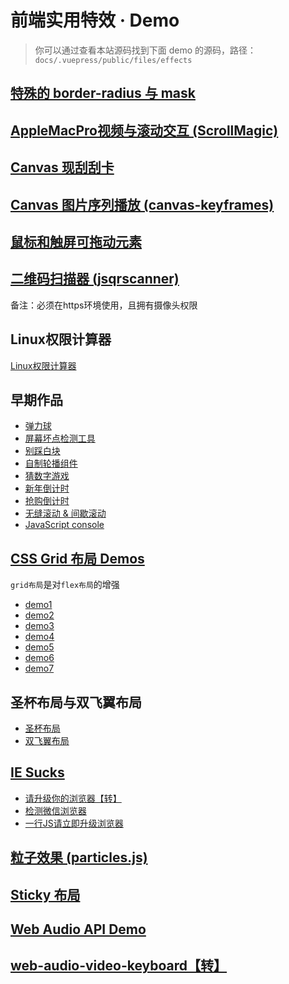 # 前端实用特效 · Demo

> 你可以通过查看本站源码找到下面 demo 的源码，路径：`docs/.vuepress/public/files/effects`

## [特殊的 border-radius 与 mask](/files/effects/border-radius)

## [AppleMacPro视频与滚动交互 (ScrollMagic)](/files/effects/apple-video-scroll)

## [Canvas 现刮刮卡](/files/effects/canvas-scratch-card)

## [Canvas 图片序列播放 (canvas-keyframes)](/files/effects/canvas-imageseq-play)

## [鼠标和触屏可拖动元素](/files/effects/draggable-mouse-touch)

## [二维码扫描器 (jsqrscanner)](/files/effects/jsqrscanner)

备注：必须在https环境使用，且拥有摄像头权限

## Linux权限计算器

<a href="/files/effects/linux_permissions.html">Linux权限计算器</a>

## 早期作品

- <a target="_blank" href="/files/effects/my-effects/bounce-ball">弹力球</a>
- <a target="_blank" href="/files/effects/my-effects/colorful-screen">屏幕坏点检测工具</a>
- <a target="_blank" href="/files/effects/my-effects/dont-step-on-white/dont-step-on-white.html">别踩白块</a>
- <a target="_blank" href="/files/effects/my-effects/slides/slides-3-uiyjlz.html">自制轮播组件</a>
- <a target="_blank" href="/files/effects/my-effects/number-guessing-game">猜数字游戏</a>
- <a target="_blank" href="/files/effects/my-effects/year_count_down.html">新年倒计时</a>
- <a target="_blank" href="/files/effects/my-effects/countdown3.html">抢购倒计时</a>
- <a target="_blank" href="/files/effects/my-effects/scroller.html">无缝滚动 & 间歇滚动</a>
- <a target="_blank" href="/files/effects/my-effects/console.html">JavaScript  console</a>

## [CSS Grid 布局 Demos](/files/effects/css-gird)
`grid布局`是对`flex布局`的增强
- <a href="/files/effects/css-gird/demo1.html" target="_blank">demo1</a>
- <a href="/files/effects/css-gird/demo2.html" target="_blank">demo2</a>
- <a href="/files/effects/css-gird/demo3.html" target="_blank">demo3</a>
- <a href="/files/effects/css-gird/demo4.html" target="_blank">demo4</a>
- <a href="/files/effects/css-gird/demo5.html" target="_blank">demo5</a>
- <a href="/files/effects/css-gird/demo6.html" target="_blank">demo6</a>
- <a href="/files/effects/css-gird/demo7.html" target="_blank">demo7</a>

## 圣杯布局与双飞翼布局

- <a href="/files/effects/css-layouts/layout-holy-grail.html" target="_blank">圣杯布局</a>
- <a href="/files/effects/css-layouts/layout-double-fly-wings.html" target="_blank">双飞翼布局</a>

## [IE Sucks](/files/effects/)

- [请升级你的浏览器【转】](/files/effects/no-ie/upgrade-your-browser)
- [检测微信浏览器](/files/effects/no-ie/no-wx-browser.js)
- [一行JS请立即升级浏览器](/files/effects/no-ie)

## [粒子效果 (particles.js)](/files/effects/practicles)
## [Sticky 布局](/files/effects/css-sticky-layout)
## [Web Audio API Demo](/files/effects/web-audio-api-demo)
## [web-audio-video-keyboard【转】](/files/effects/web-audio-video-keyboard)

